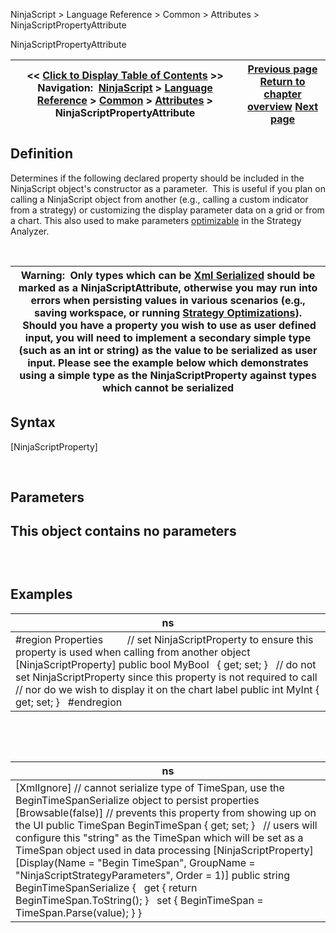 ﻿


NinjaScript \> Language Reference \> Common \> Attributes \> NinjaScriptPropertyAttribute






















NinjaScriptPropertyAttribute







| \<\< [Click to Display Table of Contents](ninjascriptpropertyattribute.md) \>\> **Navigation:**     [NinjaScript](ninjascript.md) \> [Language Reference](language_reference_wip.md) \> [Common](common.md) \> [Attributes](attributes.md) \> NinjaScriptPropertyAttribute | [Previous page](displayattribute.md) [Return to chapter overview](attributes.md) [Next page](rangeattribute.md) |
| --- | --- |











## Definition


Determines if the following declared property should be included in the NinjaScript object's constructor as a parameter.  This is useful if you plan on calling a NinjaScript object from another (e.g., calling a custom indicator from a strategy) or customizing the display parameter data on a grid or from a chart. This also used to make parameters [optimizable](optimize_a_strategy.md) in the Strategy Analyzer.


 




| Warning:  Only types which can be [Xml Serialized](xmlignoreattribute.md) should be marked as a NinjaScriptAttribute, otherwise you may run into errors when persisting values in various scenarios (e.g., saving workspace, or running [Strategy Optimizations](optimize_a_strategy.md)).  Should you have a property you wish to use as user defined input, you will need to implement a secondary simple type (such as an int or string) as the value to be serialized as user input. Please see the example below which demonstrates using a simple type as the NinjaScriptProperty against types which cannot be serialized |
| --- |



## 


## 


## Syntax


\[NinjaScriptProperty]


 


## Parameters


## This object contains no parameters


## 


 


## Examples




| ns |
| --- |
| \#region Properties           // set NinjaScriptProperty to ensure this property is used when calling from another object \[NinjaScriptProperty] public bool MyBool    { get; set; }   // do not set NinjaScriptProperty since this property is not required to call // nor do we wish to display it on the chart label public int MyInt { get; set; }   \#endregion |



 


 




| ns |
| --- |
| \[XmlIgnore] // cannot serialize type of TimeSpan, use the BeginTimeSpanSerialize object to persist properties       \[Browsable(false)] // prevents this property from showing up on the UI public TimeSpan BeginTimeSpan { get; set; }   // users will configure this "string" as the TimeSpan which will be set as a TimeSpan object used in data processing \[NinjaScriptProperty] \[Display(Name \= "Begin TimeSpan", GroupName \= "NinjaScriptStrategyParameters", Order \= 1)] public string BeginTimeSpanSerialize {    get { return BeginTimeSpan.ToString(); }    set { BeginTimeSpan \= TimeSpan.Parse(value); } } |









